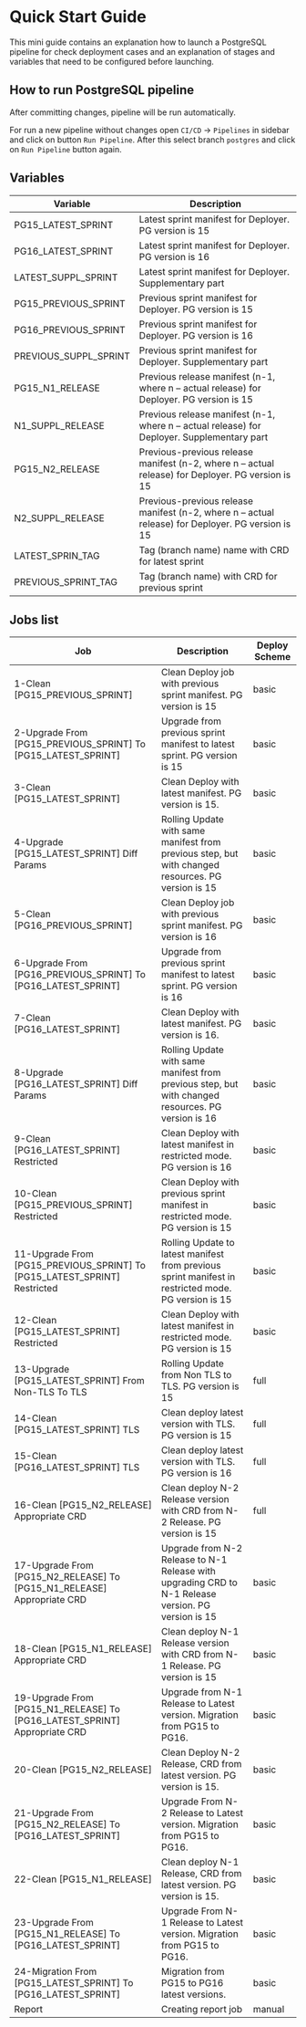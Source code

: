# Quick Start Guide
This mini guide contains an explanation how to launch a PostgreSQL pipeline for check deployment cases and an explanation of stages and variables that need to be configured before launching.

## How to run PostgreSQL pipeline
After committing changes, pipeline will be run automatically.

For run a new pipeline without changes open `CI/CD` -> `Pipelines` in sidebar and click on button `Run Pipeline`. After this select branch `postgres` and click on `Run Pipeline` button again.

## Variables
<!-- markdownlint-disable line-length -->
| Variable                   | Description                                                                                            |
|----------------------------|--------------------------------------------------------------------------------------------------------|
| PG15_LATEST_SPRINT         | Latest sprint manifest for Deployer. PG version is 15                                              |
| PG16_LATEST_SPRINT         | Latest sprint manifest for Deployer. PG version is 16                                              |
| LATEST_SUPPL_SPRINT        | Latest sprint manifest for Deployer. Supplementary part                                            |
| PG15_PREVIOUS_SPRINT       | Previous sprint manifest for Deployer. PG version is 15                                            |
| PG16_PREVIOUS_SPRINT       | Previous sprint manifest for Deployer. PG version is 16                                            |
| PREVIOUS_SUPPL_SPRINT      | Previous sprint manifest for Deployer. Supplementary part                                          |
| PG15_N1_RELEASE            | Previous release manifest (n-1, where n – actual release) for Deployer. PG version is 15           |
| N1_SUPPL_RELEASE           | Previous release manifest (n-1, where n – actual release) for Deployer. Supplementary part         |
| PG15_N2_RELEASE            | Previous-previous release manifest (n-2, where n – actual release)  for Deployer. PG version is 15 |
| N2_SUPPL_RELEASE           | Previous-previous release manifest (n-2, where n – actual release)  for Deployer. PG version is 15 |
| LATEST_SPRIN_TAG           | Tag (branch name) name with CRD for latest sprint                                                      |
| PREVIOUS_SPRINT_TAG        | Tag (branch name) with CRD for previous sprint                                                         |
<!-- markdownlint-enable line-length -->


## Jobs list
<!-- markdownlint-disable line-length -->
| Job                                                                       | Description                                                                                                        | Deploy Scheme |
|---------------------------------------------------------------------------|--------------------------------------------------------------------------------------------------------------------|---------------|
| 1-Clean [PG15_PREVIOUS_SPRINT]                                            | Clean Deploy job with previous sprint manifest. PG version is 15                                                   | basic         | 
| 2-Upgrade From [PG15_PREVIOUS_SPRINT] To [PG15_LATEST_SPRINT]             | Upgrade from previous sprint manifest to latest sprint. PG version is 15                                   | basic         |
| 3-Clean [PG15_LATEST_SPRINT]                                              | Clean Deploy with latest manifest. PG version is 15.                                                               | basic         |
| 4-Upgrade [PG15_LATEST_SPRINT] Diff Params                                | Rolling Update with same manifest from previous step, but with changed resources. PG version is 15                 | basic         |
| 5-Clean [PG16_PREVIOUS_SPRINT]                                            | Clean Deploy job with previous sprint manifest. PG version is 16                                                   | basic         | 
| 6-Upgrade From [PG16_PREVIOUS_SPRINT] To [PG16_LATEST_SPRINT]             | Upgrade from previous sprint manifest to latest sprint. PG version is 16                                   | basic         |
| 7-Clean [PG16_LATEST_SPRINT]                                              | Clean Deploy with latest manifest. PG version is 16.                                                               | basic         |
| 8-Upgrade [PG16_LATEST_SPRINT] Diff Params                                | Rolling Update with same manifest from previous step, but with changed resources. PG version is 16                 | basic         |
| 9-Clean [PG16_LATEST_SPRINT] Restricted                                   | Clean Deploy with latest manifest in restricted mode. PG version is 16                                             | basic         |
| 10-Clean [PG15_PREVIOUS_SPRINT] Restricted                                | Clean Deploy with previous sprint manifest in restricted mode. PG version is 15                                    | basic         |
| 11-Upgrade From [PG15_PREVIOUS_SPRINT] To [PG15_LATEST_SPRINT] Restricted | Rolling Update to latest manifest from previous sprint manifest in restricted mode. PG version is 15               | basic         |
| 12-Clean [PG15_LATEST_SPRINT] Restricted                                  | Clean Deploy with latest manifest in restricted mode. PG version is 15                                             | basic         |
| 13-Upgrade [PG15_LATEST_SPRINT] From Non-TLS To TLS                       | Rolling Update from Non TLS to TLS. PG version is 15                                                              | full          |
| 14-Clean [PG15_LATEST_SPRINT] TLS                                         | Clean deploy latest version with TLS. PG version is 15                                                             | full          |
| 15-Clean [PG16_LATEST_SPRINT] TLS                                         | Clean deploy latest version with TLS. PG version is 16                                                             | full          |
| 16-Clean [PG15_N2_RELEASE] Appropriate CRD                                | Clean deploy N-2 Release version with CRD from N-2 Release. PG version is 15                                       | full          |
| 17-Upgrade From [PG15_N2_RELEASE] To [PG15_N1_RELEASE] Appropriate CRD    | Upgrade from N-2 Release to N-1 Release with upgrading CRD to N-1 Release version. PG version is 15                | basic         |
| 18-Clean [PG15_N1_RELEASE] Appropriate CRD                                | Clean deploy N-1 Release version with CRD from N-1 Release. PG version is 15                                       | basic         |
| 19-Upgrade From [PG15_N1_RELEASE] To [PG16_LATEST_SPRINT] Appropriate CRD | Upgrade from N-1 Release to Latest version. Migration from PG15 to PG16.                                   | basic         |
| 20-Clean [PG15_N2_RELEASE]                                                | Clean Deploy N-2 Release, CRD from latest version. PG version is 15.                                               | basic         |
| 21-Upgrade From [PG15_N2_RELEASE] To [PG16_LATEST_SPRINT]                 | Upgrade From N-2 Release to Latest version. Migration from PG15 to PG16.                                   | basic         |
| 22-Clean [PG15_N1_RELEASE]                                                | Clean deploy N-1 Release, CRD from latest version. PG version is 15.                                               | basic         |
| 23-Upgrade From [PG15_N1_RELEASE] To [PG16_LATEST_SPRINT]                 | Upgrade From N-1 Release to Latest version. Migration from PG15 to PG16.                                   | basic         |
| 24-Migration From [PG15_LATEST_SPRINT] To [PG16_LATEST_SPRINT]            | Migration from PG15 to PG16 latest versions.                                                                       | basic         |
| Report                                                                    | Creating report job                                                                                                | manual        |
<!-- markdownlint-enable line-length -->
